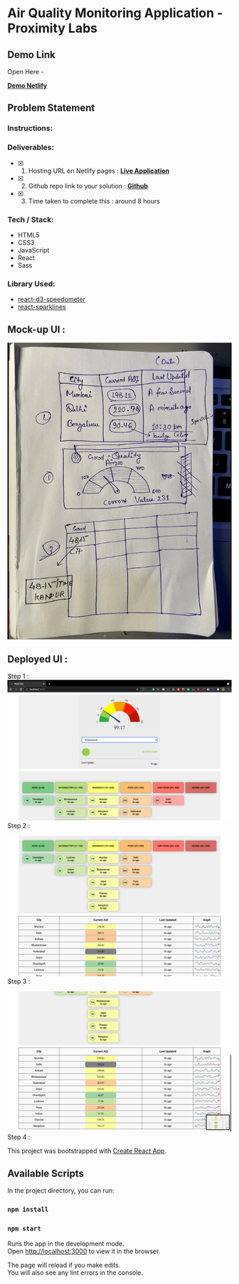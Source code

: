 # Air Quality Monitoring Application - Proximity Labs

## Demo Link

Open Here -

[ **Demo Netlify** ](https://amazing-minsky-53cfda.netlify.app/)
<br/>

## Problem Statement

### Instructions:

### Deliverables:

- [x] 1. Hosting URL on Netlify pages : [ **Live Application** ]()
- [x] 2. Github repo link to your solution : [ **Github** ]()
- [x] 3. Time taken to complete this : around 8 hours

### Tech / Stack:

- HTML5
- CSS3
- JavaScript
- React
- Sass

### Library Used:

- [react-d3-speedometer](https://www.npmjs.com/package/react-d3-speedometer)
- [react-sparklines](http://borisyankov.github.io/react-sparklines/)

## Mock-up UI :

![Screenshot](./screenshots/ui.png)
<br/>

## Deployed UI :

Step 1 :
![Screenshot](./screenshots/1.png)
Step 2 :
<br/>

![Screenshot](./screenshots/2.png)
Step 3 :
<br/>

![Screenshot](./screenshots/3.png)
Step 4 :
<br/>

This project was bootstrapped with [Create React App](https://github.com/facebook/create-react-app).

## Available Scripts

In the project directory, you can run:

### `npm install`

### `npm start`

Runs the app in the development mode.<br />
Open [http://localhost:3000](http://localhost:3000) to view it in the browser.

The page will reload if you make edits.<br />
You will also see any lint errors in the console.
